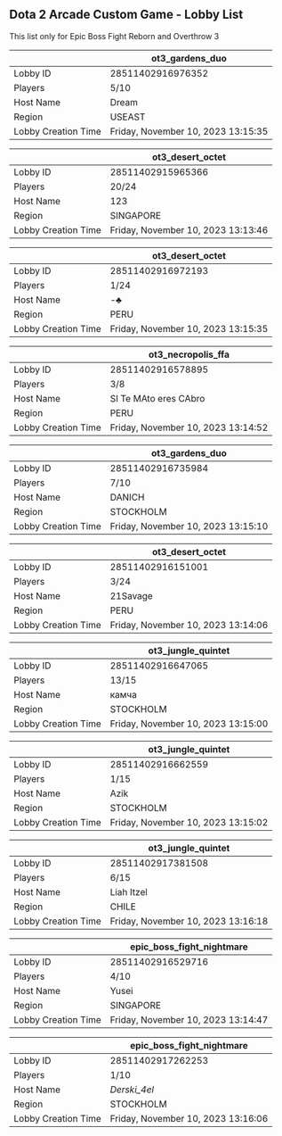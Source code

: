 ## Dota 2 Arcade Custom Game - Lobby List

This list only for Epic Boss Fight Reborn and Overthrow 3

|  | ot3_gardens_duo |
| ------ | ------ |
| Lobby ID | 28511402916976352 |
| Players | 5/10 |
| Host Name | Dream |
| Region | USEAST |
| Lobby Creation Time | Friday, November 10, 2023 13:15:35 |


|  | ot3_desert_octet |
| ------ | ------ |
| Lobby ID | 28511402915965366 |
| Players | 20/24 |
| Host Name | 123 |
| Region | SINGAPORE |
| Lobby Creation Time | Friday, November 10, 2023 13:13:46 |


|  | ot3_desert_octet |
| ------ | ------ |
| Lobby ID | 28511402916972193 |
| Players | 1/24 |
| Host Name | -♣ |
| Region | PERU |
| Lobby Creation Time | Friday, November 10, 2023 13:15:35 |


|  | ot3_necropolis_ffa |
| ------ | ------ |
| Lobby ID | 28511402916578895 |
| Players | 3/8 |
| Host Name | SI Te MAto eres CAbro |
| Region | PERU |
| Lobby Creation Time | Friday, November 10, 2023 13:14:52 |


|  | ot3_gardens_duo |
| ------ | ------ |
| Lobby ID | 28511402916735984 |
| Players | 7/10 |
| Host Name | DANICH |
| Region | STOCKHOLM |
| Lobby Creation Time | Friday, November 10, 2023 13:15:10 |


|  | ot3_desert_octet |
| ------ | ------ |
| Lobby ID | 28511402916151001 |
| Players | 3/24 |
| Host Name | 21Savage |
| Region | PERU |
| Lobby Creation Time | Friday, November 10, 2023 13:14:06 |


|  | ot3_jungle_quintet |
| ------ | ------ |
| Lobby ID | 28511402916647065 |
| Players | 13/15 |
| Host Name | камча |
| Region | STOCKHOLM |
| Lobby Creation Time | Friday, November 10, 2023 13:15:00 |


|  | ot3_jungle_quintet |
| ------ | ------ |
| Lobby ID | 28511402916662559 |
| Players | 1/15 |
| Host Name | Azik |
| Region | STOCKHOLM |
| Lobby Creation Time | Friday, November 10, 2023 13:15:02 |


|  | ot3_jungle_quintet |
| ------ | ------ |
| Lobby ID | 28511402917381508 |
| Players | 6/15 |
| Host Name | Liah Itzel |
| Region | CHILE |
| Lobby Creation Time | Friday, November 10, 2023 13:16:18 |


|  | epic_boss_fight_nightmare |
| ------ | ------ |
| Lobby ID | 28511402916529716 |
| Players | 4/10 |
| Host Name | Yusei |
| Region | SINGAPORE |
| Lobby Creation Time | Friday, November 10, 2023 13:14:47 |


|  | epic_boss_fight_nightmare |
| ------ | ------ |
| Lobby ID | 28511402917262253 |
| Players | 1/10 |
| Host Name | _Derski_4el_ |
| Region | STOCKHOLM |
| Lobby Creation Time | Friday, November 10, 2023 13:16:06 |



